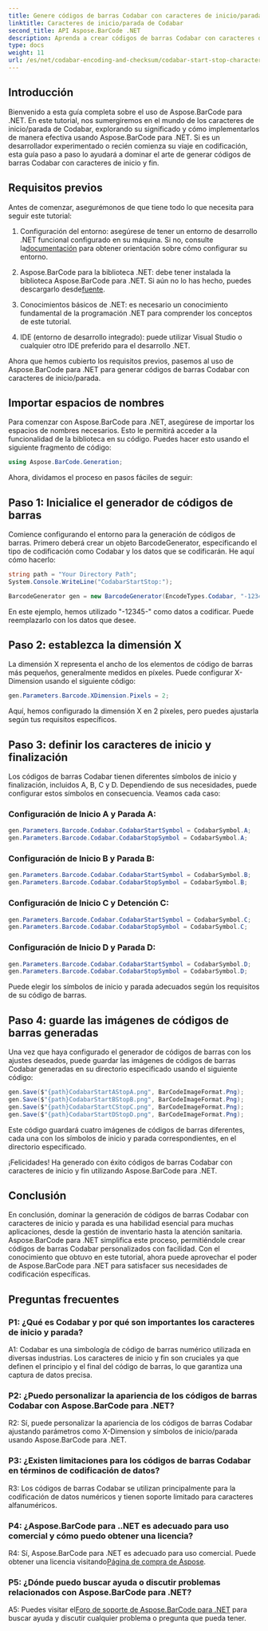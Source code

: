 ```yaml
---
title: Genere códigos de barras Codabar con caracteres de inicio/parada en Aspose.BarCode para .NET
linktitle: Caracteres de inicio/parada de Codabar
second_title: API Aspose.BarCode .NET
description: Aprenda a crear códigos de barras Codabar con caracteres de inicio y fin utilizando Aspose.BarCode para .NET. Una guía paso a paso para desarrolladores.
type: docs
weight: 11
url: /es/net/codabar-encoding-and-checksum/codabar-start-stop-characters/
---
```

## Introducción

Bienvenido a esta guía completa sobre el uso de Aspose.BarCode para .NET. En este tutorial, nos sumergiremos en el mundo de los caracteres de inicio/parada de Codabar, explorando su significado y cómo implementarlos de manera efectiva usando Aspose.BarCode para .NET. Si es un desarrollador experimentado o recién comienza su viaje en codificación, esta guía paso a paso lo ayudará a dominar el arte de generar códigos de barras Codabar con caracteres de inicio y fin.

## Requisitos previos

Antes de comenzar, asegurémonos de que tiene todo lo que necesita para seguir este tutorial:

1.  Configuración del entorno: asegúrese de tener un entorno de desarrollo .NET funcional configurado en su máquina. Si no, consulte la[documentación](https://reference.aspose.com/barcode/net/) para obtener orientación sobre cómo configurar su entorno.

2. Aspose.BarCode para la biblioteca .NET: debe tener instalada la biblioteca Aspose.BarCode para .NET. Si aún no lo has hecho, puedes descargarlo desde[fuente](https://releases.aspose.com/barcode/net/).

3. Conocimientos básicos de .NET: es necesario un conocimiento fundamental de la programación .NET para comprender los conceptos de este tutorial.

4. IDE (entorno de desarrollo integrado): puede utilizar Visual Studio o cualquier otro IDE preferido para el desarrollo .NET.

Ahora que hemos cubierto los requisitos previos, pasemos al uso de Aspose.BarCode para .NET para generar códigos de barras Codabar con caracteres de inicio/parada.

## Importar espacios de nombres

Para comenzar con Aspose.BarCode para .NET, asegúrese de importar los espacios de nombres necesarios. Esto le permitirá acceder a la funcionalidad de la biblioteca en su código. Puedes hacer esto usando el siguiente fragmento de código:

```csharp
using Aspose.BarCode.Generation;
```

Ahora, dividamos el proceso en pasos fáciles de seguir:

## Paso 1: Inicialice el generador de códigos de barras

Comience configurando el entorno para la generación de códigos de barras. Primero deberá crear un objeto BarcodeGenerator, especificando el tipo de codificación como Codabar y los datos que se codificarán. He aquí cómo hacerlo:

```csharp
string path = "Your Directory Path";
System.Console.WriteLine("CodabarStartStop:");

BarcodeGenerator gen = new BarcodeGenerator(EncodeTypes.Codabar, "-12345-");
```

En este ejemplo, hemos utilizado "-12345-" como datos a codificar. Puede reemplazarlo con los datos que desee.

## Paso 2: establezca la dimensión X

La dimensión X representa el ancho de los elementos de código de barras más pequeños, generalmente medidos en píxeles. Puede configurar X-Dimension usando el siguiente código:

```csharp
gen.Parameters.Barcode.XDimension.Pixels = 2;
```

Aquí, hemos configurado la dimensión X en 2 píxeles, pero puedes ajustarla según tus requisitos específicos.

## Paso 3: definir los caracteres de inicio y finalización

Los códigos de barras Codabar tienen diferentes símbolos de inicio y finalización, incluidos A, B, C y D. Dependiendo de sus necesidades, puede configurar estos símbolos en consecuencia. Veamos cada caso:

### Configuración de Inicio A y Parada A:

```csharp
gen.Parameters.Barcode.Codabar.CodabarStartSymbol = CodabarSymbol.A;
gen.Parameters.Barcode.Codabar.CodabarStopSymbol = CodabarSymbol.A;
```

### Configuración de Inicio B y Parada B:

```csharp
gen.Parameters.Barcode.Codabar.CodabarStartSymbol = CodabarSymbol.B;
gen.Parameters.Barcode.Codabar.CodabarStopSymbol = CodabarSymbol.B;
```

### Configuración de Inicio C y Detención C:

```csharp
gen.Parameters.Barcode.Codabar.CodabarStartSymbol = CodabarSymbol.C;
gen.Parameters.Barcode.Codabar.CodabarStopSymbol = CodabarSymbol.C;
```

### Configuración de Inicio D y Parada D:

```csharp
gen.Parameters.Barcode.Codabar.CodabarStartSymbol = CodabarSymbol.D;
gen.Parameters.Barcode.Codabar.CodabarStopSymbol = CodabarSymbol.D;
```

Puede elegir los símbolos de inicio y parada adecuados según los requisitos de su código de barras.

## Paso 4: guarde las imágenes de códigos de barras generadas

Una vez que haya configurado el generador de códigos de barras con los ajustes deseados, puede guardar las imágenes de códigos de barras Codabar generadas en su directorio especificado usando el siguiente código:

```csharp
gen.Save($"{path}CodabarStartAStopA.png", BarCodeImageFormat.Png);
gen.Save($"{path}CodabarStartBStopB.png", BarCodeImageFormat.Png);
gen.Save($"{path}CodabarStartCStopC.png", BarCodeImageFormat.Png);
gen.Save($"{path}CodabarStartDStopD.png", BarCodeImageFormat.Png);
```

Este código guardará cuatro imágenes de códigos de barras diferentes, cada una con los símbolos de inicio y parada correspondientes, en el directorio especificado.

¡Felicidades! Ha generado con éxito códigos de barras Codabar con caracteres de inicio y fin utilizando Aspose.BarCode para .NET.

## Conclusión

En conclusión, dominar la generación de códigos de barras Codabar con caracteres de inicio y parada es una habilidad esencial para muchas aplicaciones, desde la gestión de inventario hasta la atención sanitaria. Aspose.BarCode para .NET simplifica este proceso, permitiéndole crear códigos de barras Codabar personalizados con facilidad. Con el conocimiento que obtuvo en este tutorial, ahora puede aprovechar el poder de Aspose.BarCode para .NET para satisfacer sus necesidades de codificación específicas.

## Preguntas frecuentes

### P1: ¿Qué es Codabar y por qué son importantes los caracteres de inicio y parada?

A1: Codabar es una simbología de código de barras numérico utilizada en diversas industrias. Los caracteres de inicio y fin son cruciales ya que definen el principio y el final del código de barras, lo que garantiza una captura de datos precisa.

### P2: ¿Puedo personalizar la apariencia de los códigos de barras Codabar con Aspose.BarCode para .NET?

R2: Sí, puede personalizar la apariencia de los códigos de barras Codabar ajustando parámetros como X-Dimension y símbolos de inicio/parada usando Aspose.BarCode para .NET.

### P3: ¿Existen limitaciones para los códigos de barras Codabar en términos de codificación de datos?

R3: Los códigos de barras Codabar se utilizan principalmente para la codificación de datos numéricos y tienen soporte limitado para caracteres alfanuméricos.

### P4: ¿Aspose.BarCode para ..NET es adecuado para uso comercial y cómo puedo obtener una licencia?

 R4: Sí, Aspose.BarCode para .NET es adecuado para uso comercial. Puede obtener una licencia visitando[Página de compra de Aspose](https://purchase.aspose.com/buy).

### P5: ¿Dónde puedo buscar ayuda o discutir problemas relacionados con Aspose.BarCode para .NET?

 A5: Puedes visitar el[Foro de soporte de Aspose.BarCode para .NET](https://forum.aspose.com/c/barcode/13) para buscar ayuda y discutir cualquier problema o pregunta que pueda tener.